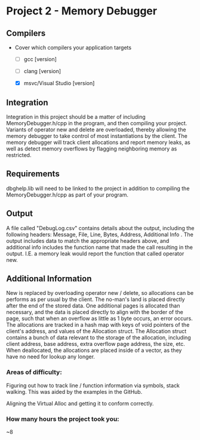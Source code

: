 # Project 2 - Memory Debugger

## Compilers  
- Cover which compilers your application targets
    - [ ] gcc [version]  
    - [ ] clang [version]  
    - [x] msvc/Visual Studio [version]  
    

## Integration  
Integration in this project should be a matter of including MemoryDebugger.h/cpp in the program, and then compiling your project. 
Variants of operator new and delete are overloaded, thereby allowing the memory debugger
to take control of most instantiations by the client. The memory debugger will track client allocations and report memory leaks, as well as detect memory overflows by flagging neighboring memory as restricted.

## Requirements  
dbghelp.lib will need to be linked to the project in addition to compiling the MemoryDebugger.h/cpp as part of your program.

## Output  
A file called "DebugLog.csv" contains details about the output, including the following headers: Message, File, Line, Bytes, Address, Additional Info .
The output includes data to match the appropriate headers above, and additional info includes the function name that made the call resulting in the output. I.E. a memory leak would report the function that called operator new.

## Additional Information
New is replaced by overloading operator new / delete, so allocations can be performs as per usual by the client.
The no-man's land is placed directly after the end of the stored data. 
One additional pages is allocated than necessary, and the data is placed directly to align with the border of the page, such that when an overflow as little as 1 byte occurs, an error occurs.
The allocations are tracked in a hash map with keys of void pointers of the client's address, and values of the Allocation struct. The Allocation struct contains a bunch of data relevant to the storage of the allocation, including client address, base address, extra overflow page address, the size, etc.
When deallocated, the allocations are placed inside of a vector, as they have no need for lookup any longer.


### Areas of difficulty:

Figuring out how to track line / function information via symbols, stack walking.
This was aided by the examples in the GitHub.

Aligning the Virtual Alloc and getting it to conform correctly.

### How many hours the project took you:

~8
